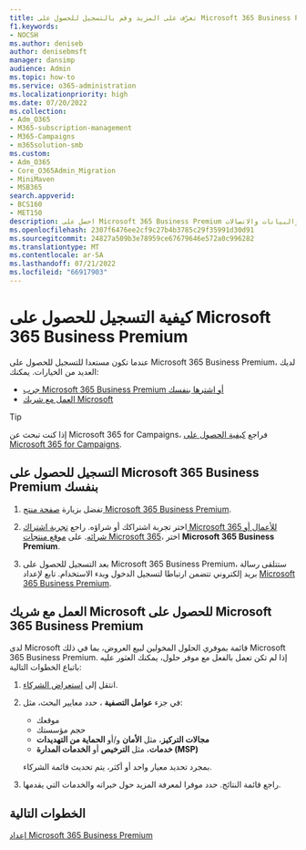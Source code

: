 ```yaml
---
title: تعرّف على المزيد وقم بالتسجيل للحصول على Microsoft 365 Business Premium.
f1.keywords:
- NOCSH
ms.author: deniseb
author: denisebmsft
manager: dansimp
audience: Admin
ms.topic: how-to
ms.service: o365-administration
ms.localizationpriority: high
ms.date: 07/20/2022
ms.collection:
- Adm_O365
- M365-subscription-management
- M365-Campaigns
- m365solution-smb
ms.custom:
- Adm_O365
- Core_O365Admin_Migration
- MiniMaven
- MSB365
search.appverid:
- BCS160
- MET150
description: احصل على Microsoft 365 Business Premium حتى تتمكن من حماية شركتك من تهديدات الأمان عبر الإنترنت للأجهزة والبريد الإلكتروني والبيانات والاتصالات.
ms.openlocfilehash: 2307f6476ee2cf9c27b4b3785c29f35991d30d91
ms.sourcegitcommit: 24827a509b3e78959ce67679646e572a0c996282
ms.translationtype: MT
ms.contentlocale: ar-SA
ms.lasthandoff: 07/21/2022
ms.locfileid: "66917903"
---
```

# <a name="how-to-sign-up-for-microsoft-365-business-premium"></a>كيفية التسجيل للحصول على Microsoft 365 Business Premium

عندما تكون مستعدا للتسجيل للحصول على Microsoft 365 Business Premium، لديك العديد من الخيارات. يمكنك:

- [جرب Microsoft 365 Business Premium أو اشترها بنفسك](#sign-up-for-microsoft-365-business-premium-on-your-own)
- [العمل مع شريك Microsoft](#work-with-a-microsoft-partner-to-get-microsoft-365-business-premium)

> [!TIP]
> إذا كنت تبحث عن Microsoft 365 for Campaigns، فراجع [كيفية الحصول على Microsoft 365 for Campaigns](get-microsoft-365-campaigns.md).

## <a name="sign-up-for-microsoft-365-business-premium-on-your-own"></a>التسجيل للحصول على Microsoft 365 Business Premium بنفسك

1. تفضل بزيارة [صفحة منتج Microsoft 365 Business Premium](https://www.microsoft.com/en-us/microsoft-365/business/microsoft-365-business-premium?activetab=pivot%3aoverviewtab).

2. اختر تجربة اشتراكك أو شراؤه. راجع [تجربة اشتراك Microsoft 365 للأعمال أو شرائه](../commerce/try-or-buy-microsoft-365.md). على [موقع منتجات Microsoft 365](https://www.aka.ms/office365signup)، اختر **Microsoft 365 Business Premium**.

3. بعد التسجيل للحصول على Microsoft 365 Business Premium، ستتلقى رسالة بريد إلكتروني تتضمن ارتباطا لتسجيل الدخول وبدء الاستخدام. تابع لإعداد [Microsoft 365 Business Premium](m365bp-setup.md).

## <a name="work-with-a-microsoft-partner-to-get-microsoft-365-business-premium"></a>العمل مع شريك Microsoft للحصول على Microsoft 365 Business Premium

لدى Microsoft قائمة بموفري الحلول المخولين لبيع العروض، بما في ذلك Microsoft 365 Business Premium. إذا لم تكن تعمل بالفعل مع موفر حلول، يمكنك العثور عليه باتباع الخطوات التالية: 

1. انتقل إلى [استعراض الشركاء](https://appsource.microsoft.com/marketplace/partner-dir).

2. في جزء **عوامل التصفية** ، حدد معايير البحث، مثل:

   - موقعك
   - حجم مؤسستك
   - **مجالات التركيز**، مثل **الأمان** و/أو **الحماية من التهديدات** 
   - **خدمات**، مثل **الترخيص** أو **الخدمات المدارة (MSP)**

   بمجرد تحديد معيار واحد أو أكثر، يتم تحديث قائمة الشركاء.

3. راجع قائمة النتائج. حدد موفرا لمعرفة المزيد حول خبراته والخدمات التي يقدمها.

## <a name="next-steps"></a>الخطوات التالية

[إعداد Microsoft 365 Business Premium](m365bp-setup.md)